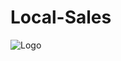 # Local-Sales

![Logo](https://github.com/VGirotto/LocalSales/blob/master/local_sales/images/Logo.png)
